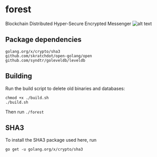 # forest
Blockchain Distributed Hyper-Secure Encrypted Messenger
![alt text](https://i1.wp.com/www.sgs.com/-/media/global/images/structural-website-images/hero-images/hero-agri-forestry.jpg?resize=525%2C303 "forest")

## Package dependencies
```
golang.org/x/crypto/sha3
github.com/skratchdot/open-golang/open
github.com/syndtr/goleveldb/leveldb
```

## Building
Run the build script to delete old binaries and databases:
```
chmod +x ./build.sh
./build.sh
```

Then run
`./forest`

## SHA3
To install the SHA3 package used here, run

`go get -u golang.org/x/crypto/sha3`
